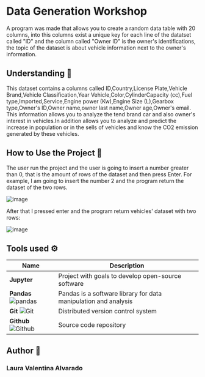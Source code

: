 # Data Generation Workshop
A program was made that allows you to create a random data table with 20 columns, into this columns exist a unique key for each line of the datatset called "ID" and the column called "Owner ID" is the owner's identifications, the topic of the dataset is about vehicle information next to the owner's information.
## Understanding :dart:
This dataset contains a columns called ID,Country,License Plate,Vehicle Brand,Vehicle Classification,Year Vehicle,Color,CylinderCapacity (cc),Fuel type,Imported,Service,Engine power (Kw),Engine Size (L),Gearbox type,Owner's ID,Owner name,owner last name,Owner age,Owner's email. This information allows you to analyze the tend brand car and also owner's interest in vehicles.In addition allows you to analyze and predict the increase in population or in the sells of vehicles and know the CO2 emission generated by these vehicles.
## How to Use the Project :page_with_curl:
The user run the project and the user is going to insert a number greater than 0, that is the amount of rows of the dataset and then press Enter. For example, I am going to insert the number 2 and the program return the dataset of the two rows.

![image](https://user-images.githubusercontent.com/98195579/218138220-502d77c4-e2ed-4e1b-b1d3-4bd96b28cf13.png)

After that I pressed enter and the program return vehicles' dataset with two rows:

![image](https://user-images.githubusercontent.com/98195579/218138532-f487a13d-098d-4b1e-909e-6e001ddf99d1.png)

## Tools used :gear:

| Name | Description |
| --- | --- |
| **Jupyter**|Project with goals to develop open-source software|
| **Pandas** ![pandas](https://img.icons8.com/color/25/000000/pandas.png)| Pandas is a software library for data manipulation and analysis |
| **Git** ![Git](https://img.icons8.com/color/25/000000/git.png) | Distributed version control system |
| **Github** ![Github](https://img.icons8.com/windows/25/000000/github.png) | Source code repository |

## Author :woman:

### Laura Valentina Alvarado



